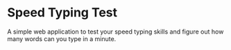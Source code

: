 # Speed Typing Test

A simple web application to test your speed typing skills and figure out how many words can you type in a minute.
